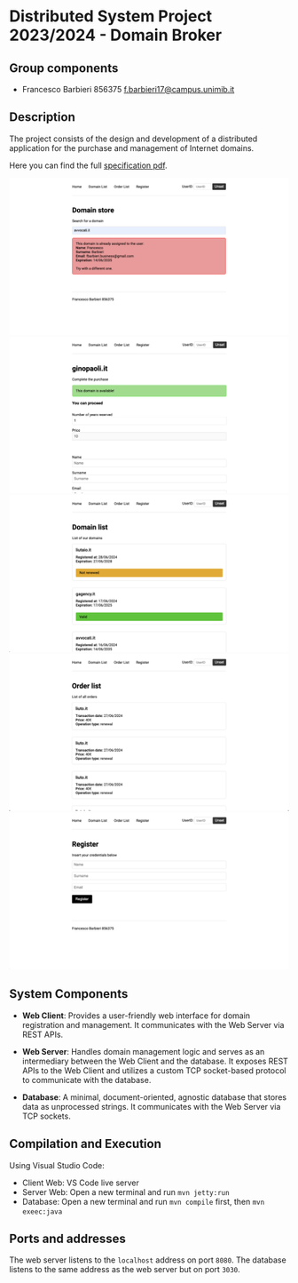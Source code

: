 # Distributed System Project 2023/2024 - Domain Broker

## Group components

* Francesco Barbieri 856375 f.barbieri17@campus.unimib.it

## Description

The project consists of the design and development of a distributed application for the purchase and management of Internet domains.

Here you can find the full [specification pdf](/_utils/specifications.pdf).

![homepage](/_utils/1.png)
![buy domain page](/_utils/2.png)
![domains list page](/_utils/3.png)
![order list page](/_utils/4.png)
![register page](/_utils/5.png)

## System Components

- **Web Client**: Provides a user-friendly web interface for domain registration and management. It communicates with the Web Server via REST APIs.

- **Web Server**: Handles domain management logic and serves as an intermediary between the Web Client and the database. It exposes REST APIs to the Web Client and utilizes a custom TCP socket-based protocol to communicate with the database.

- **Database**: A minimal, document-oriented, agnostic database that stores data as unprocessed strings. It communicates with the Web Server via TCP sockets.

## Compilation and Execution

Using Visual Studio Code:

* Client Web: VS Code live server
* Server Web: Open a new terminal and run `mvn jetty:run`
* Database: Open a new terminal and run `mvn compile` first, then `mvn exeec:java`

## Ports and addresses
The web server listens to the `localhost` address on port `8080`. The database listens to the same address as the web server but on port `3030`.